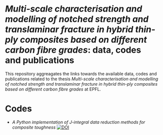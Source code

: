 # *Multi-scale characterisation and modelling of notched strength and translaminar fracture in hybrid thin-ply composites based on different carbon fibre grades*: data, codes and publications

This repository aggreagates the links towards the available data, codes and publications related to the thesis *Multi-scale characterisation and modelling of notched strength and translaminar fracture in hybrid thin-ply composites based on different carbon fibre grades* at EPFL.
 
 # Codes
 - *A Python implementation of J-integral data reduction methods for composite toughness* [![DOI](https://zenodo.org/badge/DOI/10.5281/zenodo.7307417.svg)](https://doi.org/10.5281/zenodo.7307417)
